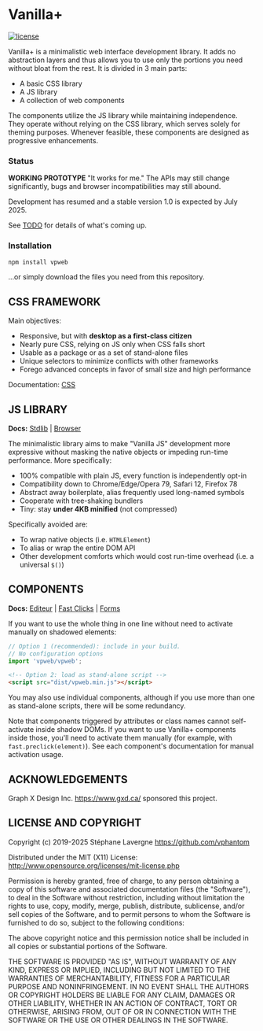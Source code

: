 # Vanilla+

[![license](https://img.shields.io/github/license/vphantom/vpweb.svg?style=plastic)]()
<!-- [![GitHub release](https://img.shields.io/github/release/vphantom/vpweb.svg?style=plastic)]() -->

Vanilla+ is a minimalistic web interface development library.  It adds no abstraction layers and thus allows you to use only the portions you need without bloat from the rest.  It is divided in 3 main parts:

* A basic CSS library
* A JS library
* A collection of web components

The components utilize the JS library while maintaining independence. They operate without relying on the CSS library, which serves solely for theming purposes. Whenever feasible, these components are designed as progressive enhancements.

### Status

**WORKING PROTOTYPE** "It works for me." The APIs may still change significantly, bugs and browser incompatibilities may still abound.

Development has resumed and a stable version 1.0 is expected by July 2025.

See [TODO](TODO.md) for details of what's coming up.

### Installation

```sh
npm install vpweb
```

…or simply download the files you need from this repository.

## CSS FRAMEWORK

Main objectives:

- Responsive, but with **desktop as a first-class citizen**
- Nearly pure CSS, relying on JS only when CSS falls short
- Usable as a package or as a set of stand-alone files
- Unique selectors to minimize conflicts with other frameworks
- Forego advanced concepts in favor of small size and high performance

Documentation: [CSS](docs/css.html)

## JS LIBRARY

**Docs:** [Stdlib](docs/stdlib.md) | [Browser](docs/browser.md)

The minimalistic library aims to make "Vanilla JS" development more expressive without masking the native objects or impeding run-time performance.  More specifically:

- 100% compatible with plain JS, every function is independently opt-in
- Compatibility down to Chrome/Edge/Opera 79, Safari 12, Firefox 78
- Abstract away boilerplate, alias frequently used long-named symbols
- Cooperate with tree-shaking bundlers
- Tiny: stay **under 4KB minified** (not compressed)

Specifically avoided are:

- To wrap native objects (i.e. `HTMLElement`)
- To alias or wrap the entire DOM API
- Other development comforts which would cost run-time overhead (i.e. a universal `$()`)

## COMPONENTS

**Docs:** [Editeur](docs/editeur.md) | [Fast Clicks](docs/fast.md) | [Forms](docs/forms.md)

If you want to use the whole thing in one line without need to activate manually on shadowed elements:

```js
// Option 1 (recommended): include in your build.
// No configuration options
import 'vpweb/vpweb';
```

```html
<!-- Option 2: load as stand-alone script -->
<script src="dist/vpweb.min.js"></script>
```

You may also use individual components, although if you use more than one as stand-alone scripts, there will be some redundancy.

Note that components triggered by attributes or class names cannot self-activate inside shadow DOMs.  If you want to use Vanilla+ components inside those, you'll need to activate them manually (for example, with `fast.preclick(element)`).  See each component's documentation for manual activation usage.


## ACKNOWLEDGEMENTS

Graph X Design Inc. https://www.gxd.ca/ sponsored this project.

## LICENSE AND COPYRIGHT

Copyright (c) 2019-2025 Stéphane Lavergne <https://github.com/vphantom>

Distributed under the MIT (X11) License:
http://www.opensource.org/licenses/mit-license.php

Permission is hereby granted, free of charge, to any person obtaining a copy of this software and associated documentation files (the "Software"), to deal in the Software without restriction, including without limitation the rights to use, copy, modify, merge, publish, distribute, sublicense, and/or sell copies of the Software, and to permit persons to whom the Software is furnished to do so, subject to the following conditions:

The above copyright notice and this permission notice shall be included in all copies or substantial portions of the Software.

THE SOFTWARE IS PROVIDED "AS IS", WITHOUT WARRANTY OF ANY KIND, EXPRESS OR IMPLIED, INCLUDING BUT NOT LIMITED TO THE WARRANTIES OF MERCHANTABILITY, FITNESS FOR A PARTICULAR PURPOSE AND NONINFRINGEMENT. IN NO EVENT SHALL THE AUTHORS OR COPYRIGHT HOLDERS BE LIABLE FOR ANY CLAIM, DAMAGES OR OTHER LIABILITY, WHETHER IN AN ACTION OF CONTRACT, TORT OR OTHERWISE, ARISING FROM, OUT OF OR IN CONNECTION WITH THE SOFTWARE OR THE USE OR OTHER DEALINGS IN THE SOFTWARE.

